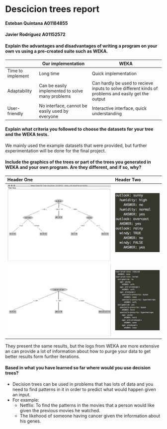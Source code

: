 # Descicion trees report
#### Esteban Quintana A01184855<br>
#### Javier Rodríguez A01152572<br>



#### Explain the advantages and disadvantages of writing a program on your own vs using a pre-created suite such as WEKA.


|| Our implementation|WEKA|
|----               |----       |----                  |
| Time to implement | Long time | Quick implementation |
|Adaptability       |Can be easily implemented to solve many problems| Can hardly be used to recieve inputs to solve different kinds of problems and easily get the output|
|User-friendly|No interface, cannot be easily used by everyone| Interactive interface, quick understanding |

#### Explain what criteria you followed to choose the datasets for your tree and the WEKA tests.
We mainly used the example datasets that were provided, but further experimentation will be done for the final project.


#### Include the graphics of the trees or part of the trees you generated in WEKA and your own program. Are they different, and if so, why?
| Header One     | Header Two     |
| :------------- | :------------- |
| ![WekaWeather](./EvidenceWeka/weather_tree.png)      | ![ID3](./EvidenceWeka/weather_tree_id3.png)       |
| ![weka](./EvidenceWeka/lenses_tree.png) | ![weka](./EvidenceWeka/lenses_tree_id3.png)  |

They present the same results, but the logs from WEKA are more extensive an can provide a lot of information about how to purge your data to get better results form further iterations.






#### Based in what you have learned so far where would you use decision trees? <br>

  - Decision trees can be used in problems that has lots of data and you need to find patterns in it in order to predict what would happen given an input.
  - For example:
    - Netflix: To find the patterns in the movies that a person would like given the previous movies he watched.
    - The likehood of someone having cancer given the information about his genes.
